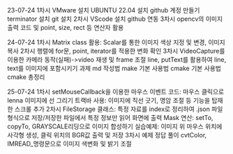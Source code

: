 23-07-24
    1차시
        VMware 설치
        UBUNTU 22.04 설치
        github 계정 만들기
        terminator 설치
        git 설치
    2차시
        VScode 설치
        github 연동
    3차시
        opencv의 이미지 출력 코드 및 point, size, rect 등 연산자 활용

24-07-24
    1차시
        Matrix class 활용: Scalar를 통한 이미지 색상 지정 및 변경, 이미지 복사
    2차시
        행렬에 for문, point, iterator를 적용한 변화 확인
    3차시
        VideoCapture를 이용한 카메라 동작(실패)->video 재생 및 frame 조절
        line, putText를 활용하여 line, text를 이미지에 포함시키기
    과제
        md 작성법
        make 기본 사용법
        cmake 기본 사용법
        cmake 총정리

25-07-24
    1차시
        setMouseCallback을 이용한 마우스 이벤트 코드: 마우스 클릭으로 lenna 이미지에 선 그리기
        트랙바 사용: 이미지에 직선 긋기, 명암 조절 등 기능을 탑재한 스크롤 추가
    2차시
        FileStorage 클래스: 특정 자료를 index로 정리하여 .json 파일 형식으로 저장/저장한 파일에서 특정 정보만 읽어 화면에 출력 
        Mask 연산: setTo, copyTo, GRAYSCALE리딩으로 이미지 합성하기
        실습예제: 이미지 위 마우스 위치에 사각형 생성, 클릭 위치의 BGR값 출력 및 저장
    3차시
        예제 정답 풀이
        cvtColor, IMREAD_명령문으로 이미지 색변화 및 밝기 조절
        

